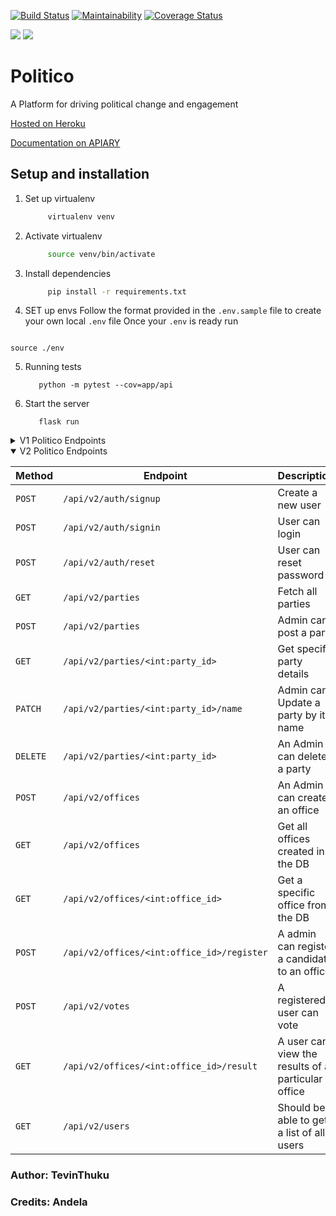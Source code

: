 [![Build Status](https://travis-ci.org/Tevinthuku/Politico.svg?branch=develop)](https://travis-ci.org/Tevinthuku/Politico)
[![Maintainability](https://api.codeclimate.com/v1/badges/65cb6a9e0fc4d16df8ce/maintainability)](https://codeclimate.com/github/Tevinthuku/Politico/maintainability)
[![Coverage Status](https://coveralls.io/repos/github/Tevinthuku/Politico/badge.svg?branch=develop)](https://coveralls.io/github/Tevinthuku/Politico?branch=develop)

![](https://img.shields.io/github/last-commit/Tevinthuku/Politico/develop.svg?style=for-the-badge)
![](https://img.shields.io/pypi/pyversions/flask.svg?style=for-the-badge)

# Politico

A Platform for driving political change and engagement

[Hosted on Heroku](https://tevpolitico.herokuapp.com/)

[Documentation on APIARY](https://tevzpolitico.docs.apiary.io/#)

## Setup and installation

1. Set up virtualenv

   ```bash
        virtualenv venv
   ```

2. Activate virtualenv

   ```bash
        source venv/bin/activate
   ```

3. Install dependencies

   ```bash
        pip install -r requirements.txt
   ```

4. SET up envs
   Follow the format provided in the `.env.sample` file to create your own local `.env` file
   Once your `.env` is ready run

```

source ./env

```

5. Running tests

   ```
      python -m pytest --cov=app/api
   ```

6. Start the server
   ```
      flask run
   ```

<details>
<summary>V1 Politico Endpoints</summary>

| Method   | Endpoint                              | Description                           |
| -------- | ------------------------------------- | ------------------------------------- |
| `GET`    | `/api/v1/offices`                     | View All offices created by the ADMIN |
| `POST`   | `/api/v1/offices`                     | Post a new office                     |
| `GET`    | `/api/v1/offices/<int:office_id>`     | Get a specific office                 |
| `GET`    | `/api/v1/parties`                     | View all parties created by ADMIN     |
| `POST`   | `/api/v1/parties`                     | Post a new party                      |
| `GET`    | `/api/v1/parties/<int:party_id>`      | Get specific party Id                 |
| `PATCH`  | `/api/v1/parties/<int:party_id>/name` | Update a party by name                |
| `DELETE` | `/api/v1/parties/<int:party_id>`      | Delete a party by Id                  |

</details>

<details open>

<summary>V2 Politico Endpoints</summary>

| Method   | Endpoint                                   | Description                                        |
| -------- | ------------------------------------------ | -------------------------------------------------- |
| `POST`   | `/api/v2/auth/signup`                      | Create a new user                                  |
| `POST`   | `/api/v2/auth/signin`                      | User can login                                     |
| `POST`   | `/api/v2/auth/reset`                       | User can reset password                            |
| `GET`    | `/api/v2/parties`                          | Fetch all parties                                  |
| `POST`   | `/api/v2/parties`                          | Admin can post a party                             |
| `GET`    | `/api/v2/parties/<int:party_id>`           | Get specific party details                         |
| `PATCH`  | `/api/v2/parties/<int:party_id>/name`      | Admin can Update a party by its name               |
| `DELETE` | `/api/v2/parties/<int:party_id>`           | An Admin can delete a party                        |
| `POST`   | `/api/v2/offices`                          | An Admin can create an office                      |
| `GET`    | `/api/v2/offices`                          | Get all offices created in the DB                  |
| `GET`    | `/api/v2/offices/<int:office_id>`          | Get a specific office from the DB                  |
| `POST`   | `/api/v2/offices/<int:office_id>/register` | A admin can register a candidate to an office      |
| `POST`   | `/api/v2/votes`                            | A registered user can vote                         |
| `GET`    | `/api/v2/offices/<int:office_id>/result`   | A user can view the results of a particular office |
| `GET`    | `/api/v2/users`                            | Should be able to get a list of all users          |

</details>

### Author: TevinThuku

### Credits: Andela
